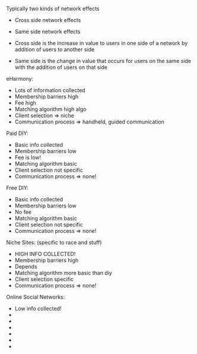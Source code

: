 Typically two kinds of network effects

* Cross side network effects
* Same side network effects

* Cross side is the increase in value to users in one side of a network by addition of users to another side
* Same side is the change in value that occurs for users on the same side with the addition of users on that side

eHarmony:
* Lots of information collected
* Membership barriers high
* Fee high
* Matching algorithm high algo
* Client selection => niche
* Communication process => handheld, guided communication

Paid DIY:
* Basic info collected
* Membership barriers low
* Fee is low!
* Matching algorithm basic
* Client selection not specific
* Communication process => none!

Free DIY:
* Basic info collected
* Membership barriers low
* No fee
* Matching algorithm basic
* Client selection not specific
* Communication process => none!

Niche Sites: (specific to race and stuff)
* HIGH INFO COLLECTED!
* Membership barriers high
* Depends
* Matching algorithm more basic than diy
* Client selection specific
* Communication process => none!

Online Social Networks:
* Low info collected!
* 
* 
* 
* 
* 
* 